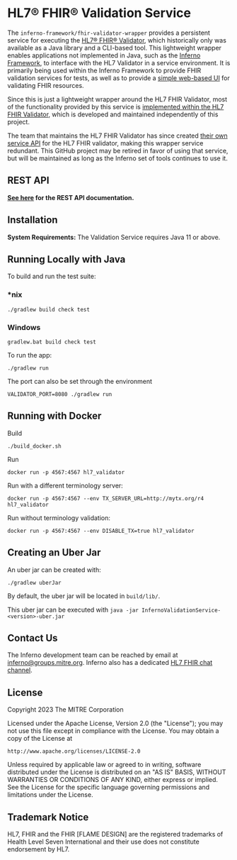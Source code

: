 # HL7® FHIR® Validation Service

The `inferno-framework/fhir-validator-wrapper` provides a persistent service for
executing the [HL7® FHIR®
Validator](https://confluence.hl7.org/display/FHIR/Using+the+FHIR+Validator),
which historically only was available as a Java library and a CLI-based tool.
This lightweight wrapper enables applications not implemented in Java, such as
the [Inferno Framework](https://inferno-framework.github.io), to interface with
the HL7 Validator in a service environment.  It is primarily being used within
the Inferno Framework to provide FHIR validation services for tests, as well as
to provide a [simple web-based
UI](https://github.com/inferno-framework/fhir-validator-app) for validating FHIR
resources.

Since this is just a lightweight wrapper around the HL7 FHIR Validator, most of
the functionality provided by this service is [implemented within the HL7 FHIR
Validator](https://github.com/hapifhir/org.hl7.fhir.core), which is
developed and maintained independently of this project.

The team that maintains the HL7 FHIR Validator has since created [their
own service API](https://github.com/hapifhir/org.hl7.fhir.validator-wrapper) for
the HL7 FHIR validator, making this wrapper service redundant.  This GitHub
project may be retired in favor of using that service, but will be maintained as
long as the Inferno set of tools continues to use it.

## REST API

**[See here](rest-api.md) for the REST API documentation.**

## Installation

**System Requirements:** The Validation Service requires Java 11 or above.

## Running Locally with Java

To build and run the test suite:

### *nix

```shell script
./gradlew build check test
```

### Windows

```shell script
gradlew.bat build check test
```

To run the app:

```shell script
./gradlew run
```

The port can also be set through the environment

```shell script
VALIDATOR_PORT=8080 ./gradlew run
```

## Running with Docker

Build


```shell script
./build_docker.sh
```

Run

```shell script
docker run -p 4567:4567 hl7_validator
```

Run with a different terminology server:

```shell script
docker run -p 4567:4567 --env TX_SERVER_URL=http://mytx.org/r4 hl7_validator
```

Run without terminology validation:

```shell script
docker run -p 4567:4567 --env DISABLE_TX=true hl7_validator
```

## Creating an Uber Jar

An uber jar can be created with:

```shell
./gradlew uberJar
```

By default, the uber jar will be located in `build/lib/`.

This uber jar can be executed with `java -jar InfernoValidationService-<version>-uber.jar`

## Contact Us

The Inferno development team can be reached by email at
inferno@groups.mitre.org.  Inferno also has a dedicated [HL7 FHIR chat
channel](https://chat.fhir.org/#narrow/stream/153-inferno).

## License

Copyright 2023 The MITRE Corporation

Licensed under the Apache License, Version 2.0 (the "License"); you may not use this file except in compliance with the License. You may obtain a copy of the License at
```
http://www.apache.org/licenses/LICENSE-2.0
```
Unless required by applicable law or agreed to in writing, software distributed under the License is distributed on an "AS IS" BASIS, WITHOUT WARRANTIES OR CONDITIONS OF ANY KIND, either express or implied. See the License for the specific language governing permissions and limitations under the License.

## Trademark Notice

HL7, FHIR and the FHIR [FLAME DESIGN] are the registered trademarks of Health
Level Seven International and their use does not constitute endorsement by HL7.
